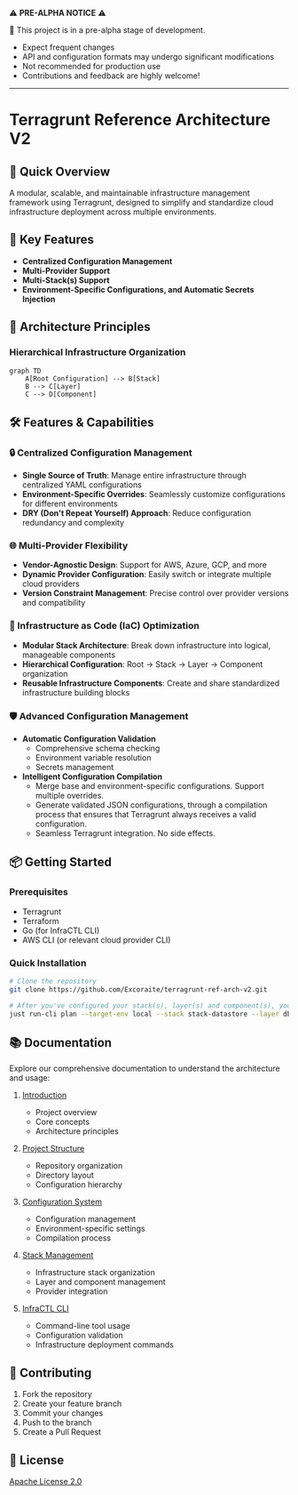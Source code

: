 ⚠️ **PRE-ALPHA NOTICE** ⚠️

🚧 This project is in a pre-alpha stage of development.

- Expect frequent changes
- API and configuration formats may undergo significant modifications
- Not recommended for production use
- Contributions and feedback are highly welcome!

---

# Terragrunt Reference Architecture V2

## 🚀 Quick Overview

A modular, scalable, and maintainable infrastructure management framework using Terragrunt, designed to simplify and standardize cloud infrastructure deployment across multiple environments.

## 🌟 Key Features

- **Centralized Configuration Management**
- **Multi-Provider Support**
- **Multi-Stack(s) Support**
- **Environment-Specific Configurations, and Automatic Secrets Injection**

## 📐 Architecture Principles

### Hierarchical Infrastructure Organization

```mermaid
graph TD
    A[Root Configuration] --> B[Stack]
    B --> C[Layer]
    C --> D[Component]
```

## 🛠 Features & Capabilities

### 🔒 Centralized Configuration Management

- **Single Source of Truth**: Manage entire infrastructure through centralized YAML configurations
- **Environment-Specific Overrides**: Seamlessly customize configurations for different environments
- **DRY (Don't Repeat Yourself) Approach**: Reduce configuration redundancy and complexity

### 🌐 Multi-Provider Flexibility

- **Vendor-Agnostic Design**: Support for AWS, Azure, GCP, and more
- **Dynamic Provider Configuration**: Easily switch or integrate multiple cloud providers
- **Version Constraint Management**: Precise control over provider versions and compatibility

### 🚀 Infrastructure as Code (IaC) Optimization

- **Modular Stack Architecture**: Break down infrastructure into logical, manageable components
- **Hierarchical Configuration**: Root → Stack → Layer → Component organization
- **Reusable Infrastructure Components**: Create and share standardized infrastructure building blocks

### 🛡️ Advanced Configuration Management

- **Automatic Configuration Validation**
  - Comprehensive schema checking
  - Environment variable resolution
  - Secrets management
- **Intelligent Configuration Compilation**
  - Merge base and environment-specific configurations. Support multiple overrides.
  - Generate validated JSON configurations, through a compilation process that ensures that Terragrunt always receives a valid configuration.
  - Seamless Terragrunt integration. No side effects.

## 📦 Getting Started

### Prerequisites

- Terragrunt
- Terraform
- Go (for InfraCTL CLI)
- AWS CLI (or relevant cloud provider CLI)

### Quick Installation

```bash
# Clone the repository
git clone https://github.com/Excoraite/terragrunt-ref-arch-v2.git

# After you've configured your stack(s), layer(s) and component(s), you can run the following command to validate your configuration. E.g.:
just run-cli plan --target-env local --stack stack-datastore --layer db --component quota-generator

```

## 📚 Documentation

Explore our comprehensive documentation to understand the architecture and usage:

1. [Introduction](docs/01-introduction.md)

   - Project overview
   - Core concepts
   - Architecture principles

2. [Project Structure](docs/02-project-structure.md)

   - Repository organization
   - Directory layout
   - Configuration hierarchy

3. [Configuration System](docs/04-configuration-system.md)

   - Configuration management
   - Environment-specific settings
   - Compilation process

4. [Stack Management](docs/05-stack-management.md)

   - Infrastructure stack organization
   - Layer and component management
   - Provider integration

5. [InfraCTL CLI](docs/04-infractl-cli.md)
   - Command-line tool usage
   - Configuration validation
   - Infrastructure deployment commands

## 🤝 Contributing

1. Fork the repository
2. Create your feature branch
3. Commit your changes
4. Push to the branch
5. Create a Pull Request

## 📄 License

[Apache License 2.0](LICENSE)
